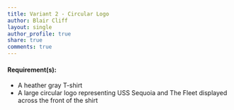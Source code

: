 ```yaml
---
title: Variant 2 - Circular Logo
author: Blair Cliff
layout: single
author_profile: true
share: true
comments: true
---
```


#### Requirement(s):
* A heather gray T-shirt
* A large circular logo representing USS Sequoia and The Fleet displayed across the front of the shirt